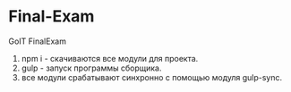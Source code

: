 # Final-Exam
GoIT FinalExam
1. npm i - скачиваются все модули для проекта.
2. gulp - запуск программы сборщика. 
3. все модули срабатывают синхронно с помощью модуля gulp-sync.
